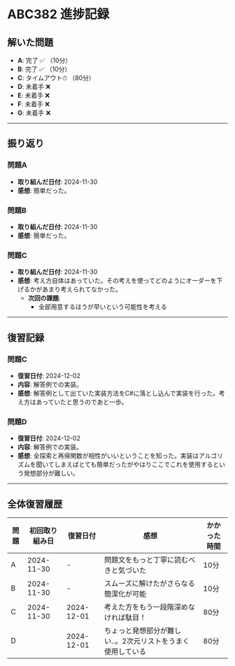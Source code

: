 # ABC382 進捗記録

## 解いた問題
- **A**: 完了 ✅ （10分）
- **B**: 完了 ✅ （10分）
- **C**: タイムアウト⏱ （80分）
- **D**: 未着手 ❌
- **E**: 未着手 ❌
- **F**: 未着手 ❌
- **G**: 未着手 ❌

---

## 振り返り
### 問題A
- **取り組んだ日付**: 2024-11-30
- **感想**: 簡単だった。

### 問題B
- **取り組んだ日付**: 2024-11-30
- **感想**: 簡単だった。

### 問題C
- **取り組んだ日付**: 2024-11-30
- **感想**: 考え方自体はあっていた。その考えを使ってどのようにオーダーを下げるかがあまり考えられてなかった。
  - **次回の課題**:
    - 全部用意するほうが早いという可能性を考える

---

## 復習記録

### 問題C
- **復習日付**: 2024-12-02
- **内容**: 解答例での実装。
- **感想**: 解答例として出ていた実装方法をC#に落とし込んで実装を行った。考え方はあっていたと思うのであと一歩。

### 問題D
- **復習日付**: 2024-12-02
- **内容**: 解答例での実装。
- **感想**: 全探索と再帰関数が相性がいいということを知った。実装はアルゴリズムを聞いてしまえばとても簡単だったがやはりここでこれを使用するという発想部分が難しい。

---

## 全体復習履歴
| 問題 | 初回取り組み日 | 復習日付     | 感想                                     | かかった時間 |
|------|----------------|--------------|------------------------------------------|--------------|
| A    | 2024-11-30     | -            | 問題文をもっと丁寧に読むべきと気づいた   | 10分         |
| B    | 2024-11-30     | -            | スムーズに解けたがさらなる簡潔化が可能   | 10分         |
| C    | 2024-11-30     | 2024-12-01   | 考えた方をもう一段階深めなければ駄目！   | 80分         |
| D    |                | 2024-12-01   | ちょっと発想部分が難しい..。2次元リストをうまく使用している　　|  80分     |
